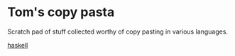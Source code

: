 # Tom's copy pasta

Scratch pad of stuff collected worthy of copy pasting in various languages.

[haskell](haskell/README.md)

